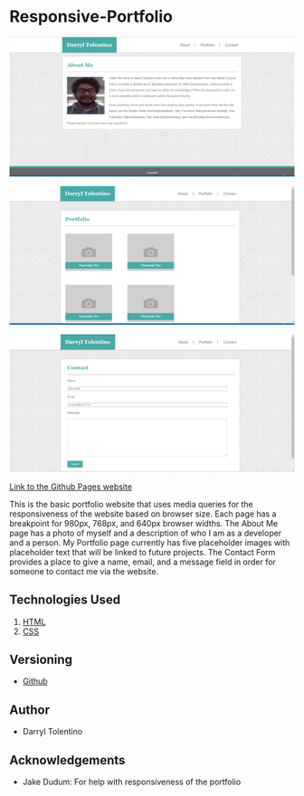 # Responsive-Portfolio

![New Screenshot](assets/images/mediaquery-about-me.PNG "Basic Portfolio About Me Page with media query website screenshot")

![New Screenshot](assets/images/mediaquery-portfolio.PNG "Basic Portfolio About Me Page with media query website screenshot")

![New Screenshot](assets/images/mediaquery-contact.PNG "Basic Portfolio About Me Page with media query website screenshot")

[Link to the Github Pages website](https://darryljltolentino.github.io/Responsive-Portfolio/)

This is the basic portfolio website that uses media queries for the responsiveness of the website based on browser size. Each page has a breakpoint for 980px, 768px, and 640px browser widths.
The About Me page has a photo of myself and a description of who I am as a developer and a person. My Portfolio page currently has five placeholder images with placeholder text that will be linked to future projects. The Contact Form provides a place to give a name, email, and a message field in order for someone to contact me via the website.

## Technologies Used
1) [HTML](https://developer.mozilla.org/en-US/docs/Web/HTML)
2) [CSS](https://developer.mozilla.org/en-US/docs/Web/CSS)

## Versioning
- [Github](https://github.com/)

## Author
- Darryl Tolentino

## Acknowledgements
- Jake Dudum: For help with responsiveness of the portfolio